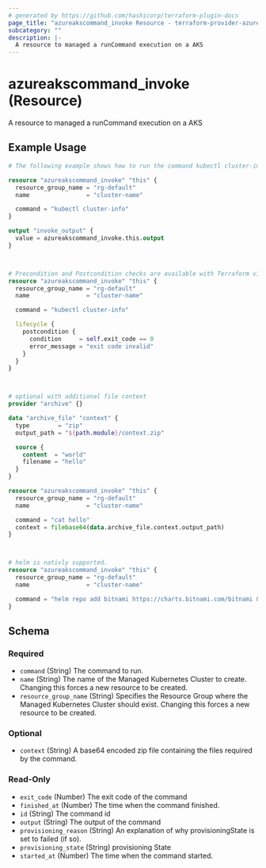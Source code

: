 ```yaml
---
# generated by https://github.com/hashicorp/terraform-plugin-docs
page_title: "azureakscommand_invoke Resource - terraform-provider-azureakscommand"
subcategory: ""
description: |-
  A resource to managed a runCommand execution on a AKS
---
```


# azureakscommand_invoke (Resource)

A resource to managed a runCommand execution on a AKS

## Example Usage

```terraform
# The following example shows how to run the command kubectl cluster-info inside a AKS cluster

resource "azureakscommand_invoke" "this" {
  resource_group_name = "rg-default"
  name                = "cluster-name"

  command = "kubectl cluster-info"
}

output "invoke_output" {
  value = azureakscommand_invoke.this.output
}



# Precondition and Postcondition checks are available with Terraform v1.2.0 and later.
resource "azureakscommand_invoke" "this" {
  resource_group_name = "rg-default"
  name                = "cluster-name"

  command = "kubectl cluster-info"

  lifecycle {
    postcondition {
      condition     = self.exit_code == 0
      error_message = "exit code invalid"
    }
  }
}



# optional with additional file context
provider "archive" {}

data "archive_file" "context" {
  type        = "zip"
  output_path = "${path.module}/context.zip"

  source {
    content  = "world"
    filename = "hello"
  }
}

resource "azureakscommand_invoke" "this" {
  resource_group_name = "rg-default"
  name                = "cluster-name"

  command = "cat hello"
  context = filebase64(data.archive_file.context.output_path)
}



# helm is nativly supported.
resource "azureakscommand_invoke" "this" {
  resource_group_name = "rg-default"
  name                = "cluster-name"

  command = "helm repo add bitnami https://charts.bitnami.com/bitnami && helm repo update && helm install my-release bitnami/nginx"
}
```

<!-- schema generated by tfplugindocs -->
## Schema

### Required

- `command` (String) The command to run.
- `name` (String) The name of the Managed Kubernetes Cluster to create. Changing this forces a new resource to be created.
- `resource_group_name` (String) Specifies the Resource Group where the Managed Kubernetes Cluster should exist. Changing this forces a new resource to be created.

### Optional

- `context` (String) A base64 encoded zip file containing the files required by the command.

### Read-Only

- `exit_code` (Number) The exit code of the command
- `finished_at` (Number) The time when the command finished.
- `id` (String) The command id
- `output` (String) The output of the command
- `provisioning_reason` (String) An explanation of why provisioningState is set to failed (if so).
- `provisioning_state` (String) provisioning State
- `started_at` (Number) The time when the command started.


